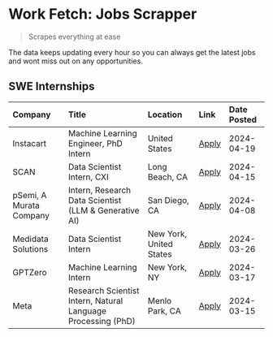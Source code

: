 # Work Fetch: Jobs Scrapper
> Scrapes everything at ease

The data keeps updating every hour so you can always get the latest jobs and wont miss out on any opportunities.

## SWE Internships
<!--START_SECTION:workfetch-->
| Company                 | Title                                                        | Location                | Link                                                                                                                                                                                                                                                                           | Date Posted   |
|:------------------------|:-------------------------------------------------------------|:------------------------|:-------------------------------------------------------------------------------------------------------------------------------------------------------------------------------------------------------------------------------------------------------------------------------|:--------------|
| Instacart               | Machine Learning Engineer, PhD Intern                        | United States           | [Apply](https://www.linkedin.com/jobs/view/machine-learning-engineer-phd-intern-at-instacart-3901991739?position=3&pageNum=0&refId=WhUZtG%2BOlKJvadw%2Be4YIKA%3D%3D&trackingId=uPLy%2FEs0Il2LfsAOnfow0g%3D%3D&trk=public_jobs_jserp-result_search-card)                        | 2024-04-19    |
| SCAN                    | Data Scientist Intern, CXI                                   | Long Beach, CA          | [Apply](https://www.linkedin.com/jobs/view/data-scientist-intern-cxi-at-scan-3899690492?position=8&pageNum=0&refId=WhUZtG%2BOlKJvadw%2Be4YIKA%3D%3D&trackingId=dqPiZNivAopPUC%2BrbS7xvw%3D%3D&trk=public_jobs_jserp-result_search-card)                                        | 2024-04-15    |
| pSemi, A Murata Company | Intern, Research Data Scientist (LLM & Generative AI)        | San Diego, CA           | [Apply](https://www.linkedin.com/jobs/view/intern-research-data-scientist-llm-generative-ai-at-psemi-a-murata-company-3887074168?position=4&pageNum=0&refId=WhUZtG%2BOlKJvadw%2Be4YIKA%3D%3D&trackingId=yUOpC7fIcGrohXxsoMRdzw%3D%3D&trk=public_jobs_jserp-result_search-card) | 2024-04-08    |
| Medidata Solutions      | Data Scientist Intern                                        | New York, United States | [Apply](https://www.linkedin.com/jobs/view/data-scientist-intern-at-medidata-solutions-3810253704?position=2&pageNum=0&refId=WhUZtG%2BOlKJvadw%2Be4YIKA%3D%3D&trackingId=2nTZp7fOKuWu4q0hCRMH1w%3D%3D&trk=public_jobs_jserp-result_search-card)                                | 2024-03-26    |
| GPTZero                 | Machine Learning Intern                                      | New York, NY            | [Apply](https://www.linkedin.com/jobs/view/machine-learning-intern-at-gptzero-3860723963?position=7&pageNum=0&refId=WhUZtG%2BOlKJvadw%2Be4YIKA%3D%3D&trackingId=sxt9T9%2BnHl2HlUGyVwPupA%3D%3D&trk=public_jobs_jserp-result_search-card)                                       | 2024-03-17    |
| Meta                    | Research Scientist Intern, Natural Language Processing (PhD) | Menlo Park, CA          | [Apply](https://www.linkedin.com/jobs/view/research-scientist-intern-natural-language-processing-phd-at-meta-3858718375?position=9&pageNum=0&refId=WhUZtG%2BOlKJvadw%2Be4YIKA%3D%3D&trackingId=oNFPZPanMmC0IpKj3hAaxw%3D%3D&trk=public_jobs_jserp-result_search-card)          | 2024-03-15    |
<!--END_SECTION:workfetch-->
